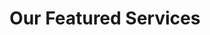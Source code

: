 ---
title: Our Featured Services
description: Lorem ipsum dolor sit amet, consectetur adipiscing elit, sed do eiusmod tempor incididunt ut labore et dolore magna.
---